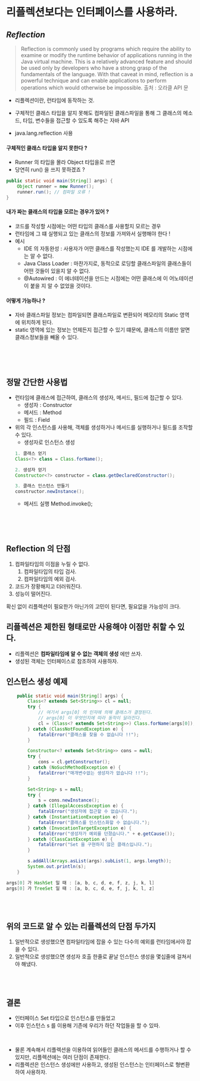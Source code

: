 # 리플렉션보다는 인터페이스를 사용하라.

## *Reflection*

> Reflection is commonly used by programs which require the ability to examine or modify the runtime behavior of applications running in the Java virtual machine. This is a relatively advanced feature and should be used only by developers who have a strong grasp of the fundamentals of the language. With that caveat in mind, reflection is a powerful technique and can enable applications to perform operations which would otherwise be impossible.
> 출처 : 오라클 API 문

 - 리플렉션이란, 런타임에 동작하는 것.
 
 - 구체적인 클래스 타입을 알지 못해도 컴파일된 클래스파일을 통해 그 클래스의 메소드, 타입, 변수들을 접근할 수 있도록 해주는 자바 API
 - java.lang.reflection 사용
 
#### 구체적인 클래스 타입을 알지 못한다 ?
 - Runner 의 타입을 몰라 Object 타입을로 쓰면
 - 당연히 run() 을 쓰지 못하겠죠 ?
```java
public static void main(String[] args) {
    Object runner = new Runner();
    runner.run(); // 컴파일 오류 !
}
```

#### 내가 짜는 클래스의 타입을 모르는 경우가 있어 ?
 - 코드를 작성할 시점에는 어떤 타입의 클래스를 사용할지 모르는 경우
 - 런타임에 그 떄 실행되고 있는 클래스의 정보를 가져와서 실행해야 한다 !
 - 예시
    - IDE 의 자동완성 : 사용자가 어떤 클래스를 작성했는지 IDE 를 개발하는 시점에는 알 수 없다.
    - Java Class Loader : 마찬가지로, 동적으로 로딩할 클래스파일의 클래스들이 어떤 것들이 있을지 알 수 없다.
    - @Autowired : 이 에너테이션을 만드는 시점에는 어떤 클래스에 이 어노테이션이 붙을 지 알 수 없었을 것이다.
    
#### 어떻게 가능하나 ?
 - 자바 클래스파일 정보는 컴파일되면 클래스파일로 변환되어 메모리의 Static 영역에 위치하게 된다.
 - static 영역에 있는 정보는 언제든지 접근할 수 있기 떄문에, 클래스의 이름만 알면 클래스정보들을 빼올 수 있다.
 
<br>
<br>
<br>
 
## 정말 간단한 사용법
 - 런타임에 클래스에 접근하여, 클래스의 생성자, 메서드, 필드에 접근할 수 있다.
    - 생성자 : Constructor
    - 메서드 : Method
    - 필드 : Field
 - 위의 각 인스턴스를 사용해, 객체를 생성하거나 메서드를 실행하거나 필드를 조작할 수 있다.
    - 생성자로 인스턴스 생성
    ```java
   1. 클래스 얻기
   Class<?> class = Class.forName();
   
   2. 생성자 얻기
   Constructor<?> constructor = class.getDeclaredConstructor();
   
   3. 클래스 인스턴스 만들기
   constructor.newInstance();    
    ```
   - 메서드 실행
   Method.invoke();
   

<br>
<br>
<br>


## Reflection 의 단점
 1. 컴파일타임의 이점을 누릴 수 없다.
    1. 컴파일타입의 타입 검사.
    1. 컴파일타임의 예외 검사.
 1. 코드가 장황해지고 더러워진다.
 1. 성능이 떨어진다.
 
 확신 없이 리플렉션이 필요한가 아닌가의 고민이 된다면, 필요없을 가능성이 크다.
 
## 리플렉션은 제한된 형태로만 사용해야 이점만 취할 수 있다.
 - 리플렉션은 **컴파일타임에 알 수 없는 객체의 생성** 에만 쓰자.
 - 생성된 객체는 인터페이스로 참조하여 사용하자.
 
 
## 인스턴스 생성 예제
```java
    public static void main(String[] args) {
        Class<? extends Set<String>> cl = null;
        try {
            // 여기서 args[0] 의 인자에 의해 클래스가 결정된다.
            // args[0] 이 무엇인지에 따라 동작이 달라진다.
            cl = (Class<? extends Set<String>>) Class.forName(args[0]);
        } catch (ClassNotFoundException e) {
            fatalError("클래스를 찾을 수 없습니다 !!");
        }

        Constructor<? extends Set<String>> cons = null;
        try {
            cons = cl.getConstructor();
        } catch (NoSuchMethodException e) {
            fatalError("매개변수없는 생성자가 없습니다 !!");
        }

        Set<String> s = null;
        try {
            s = cons.newInstance();
        } catch (IllegalAccessException e) {
            fatalError("생성자에 접근할 수 없습니다.");
        } catch (InstantiationException e) {
            fatalError("클래스를 인스턴스화할 수 없습니다.");
        } catch (InvocationTargetException e) {
            fatalError("생성자가 예외를 던졌습니다." + e.getCause());
        } catch (ClassCastException e) {
            fatalError("Set 을 구현하지 않은 클래스입니다.");
        }

        s.addAll(Arrays.asList(args).subList(1, args.length));
        System.out.println(s);
    }
```

```java
args[0] 가 HashSet 일 때 : [a, b, c, d, e, f, z, j, k, l]
args[0] 가 TreeSet 일 때 : [a, b, c, d, e, f, j, k, l, z]
```
 
 
<br>
<br>

## 위의 코드로 알 수 있는 리플렉션의 단점 두가지
 1. 일반적으로 생성했으면 컴파일타임에 잡을 수 있는 다수의 예외를 런타임에서야 잡을 수 있다.
 1. 일반적으로 생성했으면 생성자 호출 한줄로 끝날 인스턴스 생성을 몇십줄에 걸쳐서야 해냈다.

<br>
<br>
 
## 결론
 - 인터페이스 Set<String> 타입으로 인스턴스를 만들었고
 - 이후 인스턴스 s 를 이용해 기존에 우리가 하던 작업들을 할 수 있따.
 
 <br>
 
 - 물론 계속해서 리플렉션을 이용하여 읽어들인 클래스의 메서드를 수행하거나 할 수 있지만, 리플렉션에는 여러 단점이 존재한다.
 - 리플렉션은 인스턴스 생성에만 사용하고, 생성된 인스턴스는 인터페이스로 형변환하여 사용하자.